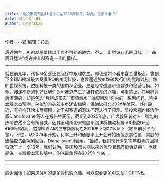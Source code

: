 ```yaml
---

title: '凯投宏观预言AI泡沫将在2026年破灭，对此，你怎么看？'
date: 2024-05-04
author: ByteAILab

---
```


作者：小岩
编辑：彩云

最近两年，AI的发展呈现出了势不可挡的架势。不过，正所谓花无百日红，“一路高开猛进”或许并非AI赛道一直的模样。

---
就在前几年，诸多AI企业还在低谷中艰难求生。即便是如今看来含金量极高，曾创下全球AI领域最大规模IPO的商汤科技，也曾遭遇股价跌破发行价的黑暗时刻。像旷世视科技，依图科技一类的国内AI企业，更是经常遭遇市值暴跌和经营亏损。如今，接连不断的利好让我们对AI赛道产生了极其浓厚的兴趣，可事实上，在利好背后潜藏的，却是包含“亏损成常态”“市值缩水”“融资困难”在内的一系列问题。凯投宏观发出预测：AI推动的美股牛市还会继续，但泡沫将在2026年破灭。就在最近，有机构开始未雨绸缪，对于AI赛道的泡沫问题进行了预测。凯投宏观的经济学家Diana Iovanel等人在报告中表示，截止到2025年底，广大投资者对人工智能的热情依然不会有所退减，因其驱动所带来的股市泡沫将推动标普500指数升至6500点的高。这意味着AI的股市指数将在2025年上涨27%以上（较当前水平而言）。不过，从2026年开始，利率上升和通胀率上升会开始压低股票估值，美股的涨幅应该会急剧回落。Diana Iovanel表示，“最终，我们预计未来10年股票的回报将低于上一个10年。我们认为，美国股市长期以来的优异表现可能会结束”。也就是说，在凯投宏观的眼中，泡沫最终将在2025年年底 ...

---
---
感谢阅读！如果您对AI的更多资讯感兴趣，可以查看更多AI文章：[GPTNB](https://gptnb.com)。